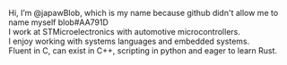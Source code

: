 Hi, I’m @japawBlob, which is my name because github didn't allow me to name myself blob#AA791D  
I work at STMicroelectronics with automotive microcontrollers.  
I enjoy working with systems languages and embedded systems.  
Fluent in C, can exist in C++, scripting in python and eager to learn Rust.  

<!---
japawBlob/japawBlob is a ✨ special ✨ repository because its `README.md` (this file) appears on your GitHub profile.
You can click the Preview link to take a look at your changes.
--->
